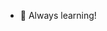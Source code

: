 - 🌱 Always learning!


<!---
usman-naveed/usman-naveed is a ✨ special ✨ repository because its `README.md` (this file) appears on your GitHub profile.
You can click the Preview link to take a look at your changes.
--->
